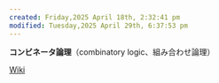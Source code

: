 ```yaml
---
created: Friday,2025 April 18th, 2:32:41 pm
modified: Tuesday,2025 April 29th, 6:37:53 pm
---
```


**コンビネータ論理**（combinatory logic、組み合わせ論理）

[Wiki](https://en.wikipedia.org/wiki/Combinatory_logic)
